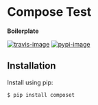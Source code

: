 # Compose Test

**Boilerplate**

[![travis-image]][travis]
[![pypi-image]][pypi]

## Installation

Install using pip:

    $ pip install composet


[travis-image]: https://secure.travis-ci.org/honewatson/composet.svg?branch=master
[travis]: http://travis-ci.org/honewatson/composet?branch=master
[pypi-image]: https://img.shields.io/pypi/v/composet.svg
[pypi]: https://pypi.python.org/pypi/composet
